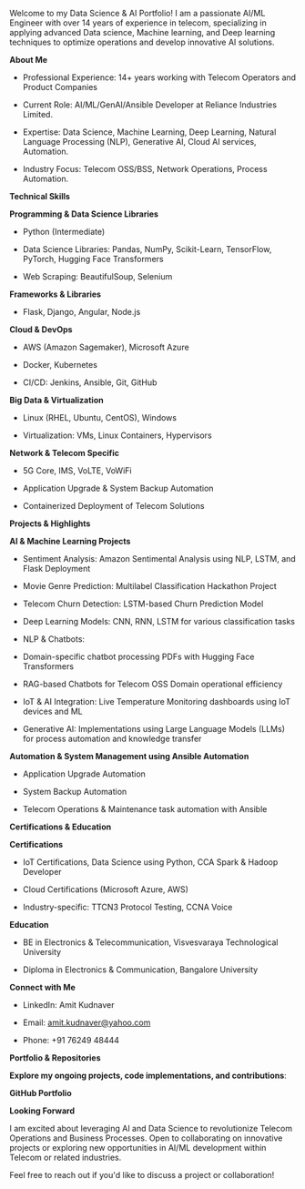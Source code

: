 Welcome to my Data Science & AI Portfolio!
I am a passionate AI/ML Engineer with over 14 years of experience in telecom, specializing in applying advanced Data science, Machine learning, and Deep learning techniques to optimize operations and develop innovative AI solutions.

**About Me**

- Professional Experience: 14+ years working with Telecom Operators and Product Companies

- Current Role: AI/ML/GenAI/Ansible Developer at Reliance Industries Limited.

- Expertise: Data Science, Machine Learning, Deep Learning, Natural Language Processing (NLP), Generative AI, Cloud AI services, Automation.

- Industry Focus: Telecom OSS/BSS, Network Operations, Process Automation.

**Technical Skills**

**Programming & Data Science Libraries**

- Python (Intermediate)

- Data Science Libraries: Pandas, NumPy, Scikit-Learn, TensorFlow, PyTorch, Hugging Face Transformers

- Web Scraping: BeautifulSoup, Selenium

**Frameworks & Libraries**

- Flask, Django, Angular, Node.js

**Cloud & DevOps**

- AWS (Amazon Sagemaker), Microsoft Azure

- Docker, Kubernetes

- CI/CD: Jenkins, Ansible, Git, GitHub

**Big Data & Virtualization**

- Linux (RHEL, Ubuntu, CentOS), Windows

- Virtualization: VMs, Linux Containers, Hypervisors

**Network & Telecom Specific**

- 5G Core, IMS, VoLTE, VoWiFi

- Application Upgrade & System Backup Automation

- Containerized Deployment of Telecom Solutions

**Projects & Highlights**

**AI & Machine Learning Projects**

- Sentiment Analysis: Amazon Sentimental Analysis using NLP, LSTM, and Flask Deployment

- Movie Genre Prediction: Multilabel Classification Hackathon Project

- Telecom Churn Detection: LSTM-based Churn Prediction Model

- Deep Learning Models: CNN, RNN, LSTM for various classification tasks

- NLP & Chatbots:

- Domain-specific chatbot processing PDFs with Hugging Face Transformers

- RAG-based Chatbots for Telecom OSS Domain operational efficiency

- IoT & AI Integration: Live Temperature Monitoring dashboards using IoT devices and ML

- Generative AI: Implementations using Large Language Models (LLMs) for process automation and knowledge transfer

**Automation & System Management using Ansible Automation**

- Application Upgrade Automation

- System Backup Automation

- Telecom Operations & Maintenance task automation with Ansible

**Certifications & Education**

**Certifications**

- IoT Certifications, Data Science using Python, CCA Spark & Hadoop Developer

- Cloud Certifications (Microsoft Azure, AWS)

- Industry-specific: TTCN3 Protocol Testing, CCNA Voice

**Education**

- BE in Electronics & Telecommunication, Visvesvaraya Technological University

- Diploma in Electronics & Communication, Bangalore University

**Connect with Me**

- LinkedIn: Amit Kudnaver

- Email: amit.kudnaver@yahoo.com

- Phone: +91 76249 48444

**Portfolio & Repositories**

**Explore my ongoing projects, code implementations, and contributions**:

**GitHub Portfolio**

**Looking Forward**

I am excited about leveraging AI and Data Science to revolutionize Telecom Operations and Business Processes.
Open to collaborating on innovative projects or exploring new opportunities in AI/ML development within Telecom or related industries.

Feel free to reach out if you'd like to discuss a project or collaboration!
